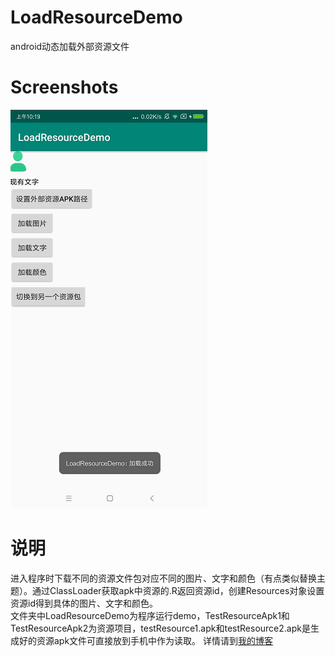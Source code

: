 # LoadResourceDemo
android动态加载外部资源文件
# Screenshots
![](screenshot/LoadResource.gif)
# 说明
进入程序时下载不同的资源文件包对应不同的图片、文字和颜色（有点类似替换主题）。通过ClassLoader获取apk中资源的.R返回资源id，创建Resources对象设置资源id得到具体的图片、文字和颜色。\
文件夹中LoadResourceDemo为程序运行demo，TestResourceApk1和TestResourceApk2为资源项目，testResource1.apk和testResource2.apk是生成好的资源apk文件可直接放到手机中作为读取。
详情请到[我的博客](https://blog.csdn.net/zyw0101/article/details/87939253)  
